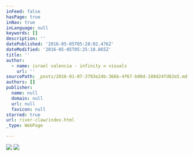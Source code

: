```yaml
---
inFeed: false
hasPage: true
inNav: true
inLanguage: null
keywords: []
description: ''
datePublished: '2016-05-05T05:28:02.476Z'
dateModified: '2016-05-05T05:25:18.865Z'
title: ''
author:
  - name: israel valencia - infinity ∞ visuals
    url: ''
sourcePath: _posts/2016-01-07-3793e24b-366b-4f67-b00d-108d24fd82e5.md
authors: []
publisher:
  name: null
  domain: null
  url: null
  favicon: null
starred: true
url: river-claw/index.html
_type: WebPage

---
```

![](https://s3-us-west-2.amazonaws.com/the-grid-img/p/f1d70c4db5211925f1cc89f7e1199c698a286518.jpg)
![](https://s3-us-west-2.amazonaws.com/the-grid-img/p/26680e1cfea0ffd4e9d3cf4860a4dd879aac5e3b.jpg)